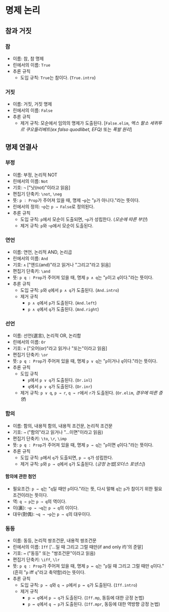 # 명제 논리

## 참과 거짓

### 참

* 이름: 참, 참 명제
* 린에서의 이름: `True`
* 추론 규칙
  - 도입 규칙: `True`는 참이다. (`True.intro`)

### 거짓

* 이름: 거짓, 거짓 명제
* 린에서의 이름: `False`
* 추론 규칙
  - 제거 규칙: 모순에서 임의의 명제가 도출된다.
  [`False.elim`, *엑스 팔소 세퀴투르 쿠오들리베트(ex falso quodlibet, EFQ)* 또는 *폭발 원리*]

## 명제 연결사

### 부정

* 이름: 부정, 논리적 NOT
* 린에서의 이름: `Not`
* 기호: `¬` ["낫(not)"이라고 읽음]
* 편집기 단축키: `\not`, `\neg`
* 뜻: `p : Prop`가 주어져 있을 때, 명제 `¬p`는 "`p`가 아니다."라는 뜻이다.
* 린에서의 정의: `¬p`는 `p → False`로 정의된다.
* 추론 규칙
  - 도입 규칙: `p`에서 모순이 도출되면, `¬p`가 성립한다.
  (*모순에 따른 부인*)
  - 제거 규칙: `p`와 `¬p`에서 모순이 도출된다.

### 연언

* 이름: 연언, 논리적 AND, 논리곱
* 린에서의 이름: `And`
* 기호: `∧` ["앤드(and)"라고 읽거나 "그리고"라고 읽음]
* 편집기 단축키: `\and`
* 뜻: `p q : Prop`가 주어져 있을 때, 명제 `p ∧ q`는 "`p`이고 `q`이다."라는 뜻이다.
* 추론 규칙
  - 도입 규칙: `p`와 `q`에서 `p ∧ q`가 도출된다. (`And.intro`)
  - 제거 규칙
    + `p ∧ q`에서 `p`가 도출된다. (`And.left`)
    + `p ∧ q`에서 `q`가 도출된다. (`And.right`)

### 선언

* 이름: 선언(選言), 논리적 OR, 논리합
* 린에서의 이름: `Or`
* 기호: `∨` ["오어(or)"라고 읽거나 "또는"이라고 읽음]
* 편집기 단축키: `\or`
* 뜻: `p q : Prop`가 주어져 있을 때, 명제 `p ∨ q`는 "`p`이거나
`q`이다."라는 뜻이다.
* 추론 규칙
  - 도입 규칙
    + `p`에서 `p ∨ q`가 도출된다. (`Or.inl`)
    + `q`에서 `p ∨ q`가 도출된다. (`Or.inr`)
  - 제거 규칙: `p ∨ q`, `p → r`, `q → r`에서 `r`가 도출된다.
  (`Or.elim`, *경우에 따른 증명*)

### 함의

* 이름: 함의, 내용적 함의, 내용적 조건문, 논리적 조건문
* 기호: `→` ("함의"라고 읽거나 "…이면"이라고 읽음)
* 편집기 단축키: `\to`, `\r`, `\imp`
* 뜻: `p q : Prop`가 주어져 있을 때, 명제 `p → q`는 "`p`이면 `q`이다."라는 뜻이다.
* 추론 규칙
  - 도입 규칙: `p`에서 `q`가 도출되면, `p → q`가 성립한다.
  - 제거 규칙: `p`와 `p → q`에서 `q`가 도출된다. (*긍정 논법[모더스 포넨스]*)

#### 함의에 관한 첨언

* 필요조건: `p → q`는 "`q`일 때만 `p`이다."라는 뜻, 다시 말해 `q`는 `p`가 참이기 위한 필요조건이라는 뜻이다.
* 역: `q → p`는 `p → q`의 역이다.
* 이(裏): `¬p → ¬q`는 `p → q`의 이이다.
* 대우(對偶): `¬q → ¬p`는 `p → q`의 대우이다.

### 동등

* 이름: 동등, 논리적 쌍조건문, 내용적 쌍조건문
* 린에서의 이름: `Iff` ['…일 때 그리고 그럴 때만(if and only if)'의 준말]
* 기호: `↔` ("동등" 또는 "쌍조건문"이라고 읽음)
* 편집기 단축키: `\iff`, `\lr`
* 뜻: `p q : Prop`가 주어져 있을 때, 명제 `p ↔ q`는 "`p`일 때 그리고 그럴 때만 `q`이다."(흔히 "`p` iff `q`"라고 축약함)라는 뜻이다.
* 추론 규칙
  - 도입 규칙: `p → q`와 `q → p`에서 `p ↔ q`가 도출된다. (`Iff.intro`)
  - 제거 규칙
    + `p ↔ q`에서 `p → q`가 도출된다. (`Iff.mp`, 동등에 대한 긍정 논법)
    + `p ↔ q`에서 `q → p`가 도출된다. (`Iff.mpr`, 동등에 대한 역방향 긍정 논법)
